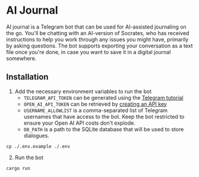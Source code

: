 # AI Journal

AI journal is a Telegram bot that can be used for AI-assisted journaling on the go. You'll be chatting with an AI-version of Socrates, who has received instructions to help you work through any issues you might have, primarily by asking questions. The bot supports exporting your conversation as a text file once you're done, in case you want to save it in a digital journal somewhere.

## Installation

1. Add the necessary environment variables to run the bot
    - `TELEGRAM_API_TOKEN` can be generated using the [Telegram tutorial](https://core.telegram.org/bots/tutorial#getting-ready)
    - `OPEN_AI_API_TOKEN` can be retrieved by [creating an API key](https://platform.openai.com/account/api-keys)
    - `USERNAME_ALLOWLIST` is a comma-separated list of Telegram usernames that have access to the bot. Keep the bot restricted to ensure your Open AI API costs don't explode.
    - `DB_PATH` is a path to the SQLite database that will be used to store dialogues.

```
cp ./.env.example ./.env
```

2. Run the bot

```
cargo run
```